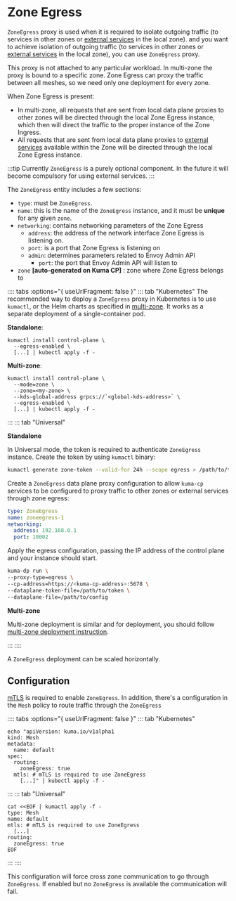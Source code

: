 # Zone Egress

`ZoneEgress` proxy is used when it is required to isolate outgoing traffic (to services in other
zones or [external services](../policies/external-services.md) in the local zone).
and you want to achieve isolation of outgoing traffic (to services in other 
zones or [external services](../policies/external-services.md) in the local zone),
you can use `ZoneEgress` proxy.

This proxy is not attached to any particular workload. In multi-zone the proxy is bound to a specific zone.
Zone Egress can proxy the traffic between all meshes, so we need only one deployment for every zone.

When Zone Egress is present:
* In multi-zone, all requests that are sent from local data plane proxies to other
  zones will be directed through the local Zone Egress instance, which then will
  direct the traffic to the proper instance of the Zone Ingress.
* All requests that are sent from local data plane proxies to [external services](../policies/external-services.md)
  available within the Zone will be directed through the local Zone Egress
  instance.

:::tip
Currently `ZoneEgress` is a purely optional component.
In the future it will become compulsory for using external services.
:::

The `ZoneEgress` entity includes a few sections:

* `type`: must be `ZoneEgress`.
* `name`: this is the name of the `ZoneEgress` instance, and it must be **unique**
   for any given `zone`.
* `networking`: contains networking parameters of the Zone Egress
    * `address`: the address of the network interface Zone Egress is listening on.
    * `port`: is a port that Zone Egress is listening on
    * `admin`: determines parameters related to Envoy Admin API
      * `port`: the port that Envoy Admin API will listen to
* `zone` **[auto-generated on Kuma CP]** : zone where Zone Egress belongs to

:::: tabs :options="{ useUrlFragment: false }"
::: tab "Kubernetes"
The recommended way to deploy a `ZoneEgress` proxy in Kubernetes is to use
`kumactl`, or the Helm charts as specified in [multi-zone](../deployments/multi-zone.md).
It works as a separate deployment of a single-container pod.

**Standalone**:

```shell
kumactl install control-plane \
  --egress-enabled \
  [...] | kubectl apply -f -
```

**Multi-zone**:

```shell
kumactl install control-plane \
  --mode=zone \
  --zone=<my-zone> \
  --kds-global-address grpcs://`<global-kds-address>` \
  --egress-enabled \
  [...] | kubectl apply -f -
```

:::
::: tab "Universal"

**Standalone**

In Universal mode, the token is required to authenticate `ZoneEgress` instance. Create the token by using `kumactl` binary:

```bash
kumactl generate zone-token --valid-for 24h --scope egress > /path/to/token
```

Create a `ZoneEgress` data plane proxy configuration to allow `kuma-cp` services to be configured to proxy traffic to other zones or external services through zone egress:

```yaml
type: ZoneEgress
name: zoneegress-1
networking:
  address: 192.168.0.1
  port: 10002
```

Apply the egress configuration, passing the IP address of the control plane and your instance should start.

```bash
kuma-dp run \
--proxy-type=egress \
--cp-address=https://<kuma-cp-address>:5678 \
--dataplane-token-file=/path/to/token \
--dataplane-file=/path/to/config
```

**Multi-zone**

Multi-zone deployment is similar and for deployment, you should follow [multi-zone deployment instruction](../deployments/multi-zone.md).

:::
::::

A `ZoneEgress` deployment can be scaled horizontally.

## Configuration

[mTLS](../policies/mutual-tls.md) is required to enable `ZoneEgress`. In addition, there's a configuration in the `Mesh` policy to route traffic through the `ZoneEgress`

:::: tabs :options="{ useUrlFragment: false }"
::: tab "Kubernetes"

```shell
echo "apiVersion: kuma.io/v1alpha1
kind: Mesh
metadata:
  name: default
spec:
  routing:
    zoneEgress: true
  mtls: # mTLS is required to use ZoneEgress
    [...]" | kubectl apply -f -
```

:::
::: tab "Universal"

```shell
cat <<EOF | kumactl apply -f -
type: Mesh
name: default
mtls: # mTLS is required to use ZoneEgress
  [...]
routing:
  zoneEgress: true
EOF
```

:::
::::

This configuration will force cross zone communication to go through `ZoneEgress`. If enabled but no `ZoneEgress` is available the communication will fail.
